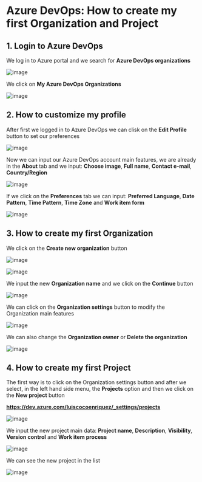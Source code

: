 # Azure DevOps: How to create my first Organization and Project

## 1. Login to Azure DevOps

We log in to Azure portal and we search for **Azure DevOps organizations**

![image](https://github.com/luiscoco/AzureDevops_Sample1_Create_myFirst_Organization_and_Project/assets/32194879/f0267616-aab6-4e91-a976-8fd0c7e570a5)

We click on **My Azure DevOps Organizations** 

![image](https://github.com/luiscoco/AzureDevops_Sample1_Create_myFirst_Organization_and_Project/assets/32194879/789b34e6-1c2a-4f75-8463-06efa5dc64d7)

## 2. How to customize my profile

After first we logged in to Azure DevOps we can clisk on the **Edit Profile** button to set our preferences

![image](https://github.com/luiscoco/AzureDevops_Sample1_Create_myFirst_Organization_and_Project/assets/32194879/f88863f9-5fc3-4886-8c15-0d779a75057e)

Now we can input our Azure DevOps account main features, we are already in the **About** tab and we input: **Choose image**, **Full name**, **Contact e-mail**, **Country/Region**

![image](https://github.com/luiscoco/AzureDevops_Sample1_Create_myFirst_Organization_and_Project/assets/32194879/96e40ac1-dd90-42b4-85c8-2a3cfb68a4ec)

If we click on the **Preferences** tab we can input: **Preferred Language**, **Date Pattern**, **Time Pattern**, **Time Zone** and **Work item form**

![image](https://github.com/luiscoco/AzureDevops_Sample1_Create_myFirst_Organization_and_Project/assets/32194879/bd3a7555-fa79-4d03-a009-e6f6265b96ec)

## 3. How to create my first Organization 

We click on the **Create new organization** button 

![image](https://github.com/luiscoco/AzureDevops_Sample1_Create_myFirst_Organization_and_Project/assets/32194879/2976b950-3d0b-4316-89f9-49d20592d3dc)

![image](https://github.com/luiscoco/AzureDevops_Sample1_Create_myFirst_Organization_and_Project/assets/32194879/86256f5f-a27f-43e9-a87a-0c7542418cad)

We input the new **Organization name** and we click on the **Continue** button

![image](https://github.com/luiscoco/AzureDevops_Sample1_Create_myFirst_Organization_and_Project/assets/32194879/273413eb-fc3d-418c-886d-73acdb008c6e)

We can click on the **Organization settings** button to modify the Organization main features

![image](https://github.com/luiscoco/AzureDevops_Sample1_Create_myFirst_Organization_and_Project/assets/32194879/08793d45-5203-4de9-9385-854e470c4d22)

We can also change the **Organization owner** or **Delete the organization**

![image](https://github.com/luiscoco/AzureDevops_Sample1_Create_myFirst_Organization_and_Project/assets/32194879/466b9bd6-6c4b-4c17-b29d-3932e6947cae)

## 4. How to create my first Project

The first way is to click on the Organization settings button and after we select, in the left hand side menu, the **Projects** option and then we click on the **New project** button

**https://dev.azure.com/luiscocoenriquez/_settings/projects**

![image](https://github.com/luiscoco/AzureDevops_Sample1_Create_myFirst_Organization_and_Project/assets/32194879/481e70c1-68bb-4867-941f-1324376ef9ae)

We input the new project main data: **Project name**, **Description**, **Visibility**, **Version control** and **Work item process**

![image](https://github.com/luiscoco/AzureDevops_Sample1_Create_myFirst_Organization_and_Project/assets/32194879/3bc9ee5f-b2e6-4667-9c35-98ebe9c57ee1)

We can see the new project in the list

![image](https://github.com/luiscoco/AzureDevops_Sample1_Create_myFirst_Organization_and_Project/assets/32194879/001c5e8a-c478-4070-a748-df292fdaefbe)

